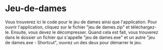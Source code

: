 # Jeu-de-dames
Vous trouverez ici le code pour le jeu de dames ainsi que l'application.
Pour ouvrir l'application, cliquez sur le fichier "jeu de dames.zip" et téléchargez-le. Ensuite, vous devez le décompresser. Quand cela est fait, vous trouverez dans le dossier un fichier qui s'appelle "jeu de dames.exe" et un autre "jeu de dames.exe - Shortcut", ouvrez un des deux pour démarrer le jeu.
